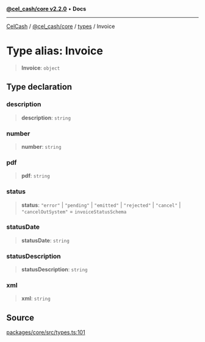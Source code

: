 [**@cel_cash/core v2.2.0**](../../README.md) • **Docs**

***

[CelCash](../../../../packages.md) / [@cel\_cash/core](../../README.md) / [types](../README.md) / Invoice

# Type alias: Invoice

> **Invoice**: `object`

## Type declaration

### description

> **description**: `string`

### number

> **number**: `string`

### pdf

> **pdf**: `string`

### status

> **status**: `"error"` \| `"pending"` \| `"emitted"` \| `"rejected"` \| `"cancel"` \| `"cancelOutSystem"` = `invoiceStatusSchema`

### statusDate

> **statusDate**: `string`

### statusDescription

> **statusDescription**: `string`

### xml

> **xml**: `string`

## Source

[packages/core/src/types.ts:101](https://github.com/Pyxlab/celcash/blob/b57c7034bd65dcd5b083f272f9cfe6cc4ff73f7b/packages/core/src/types.ts#L101)
